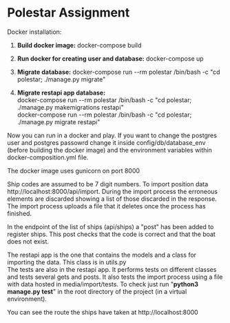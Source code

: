 <H1>Polestar Assignment</H1>

Docker installation:

1) <strong>Build docker image:</strong> docker-compose build

2) <strong>Run docker for creating user and database:</strong> docker-compose up

3) <strong>Migrate database:</strong> docker-compose run --rm polestar /bin/bash -c "cd polestar; ./manage.py migrate"

4) <strong>Migrate restapi app database:</strong><br>
docker-compose run --rm polestar /bin/bash -c "cd polestar; ./manage.py makemigrations restapi"<br>
docker-compose run --rm polestar /bin/bash -c "cd polestar; ./manage.py migrate restapi"<br>

Now you can run in a docker and play. If you want to change the postgres user and postgres passowrd change it inside config/db/database_env (before building the docker image) and the environment variables within docker-composition.yml file.

The docker image uses gunicorn on port 8000

Ship codes are assumed to be 7 digit numbers. To import position data http://localhost:8000/api/import. 
During the import process the erroneous elements are discarded showing a list of those discarded in the response. 
The import process uploads a file that it deletes once the process has finished.

In the endpoint of the list of ships (api/ships) a "post" has been added to register ships. 
This post checks that the code is correct and that the boat does not exist.

The restapi app is the one that contains the models and a class for importing the data. This class is in utils.py  
The tests are also in the restapi app. It performs tests on different classes and tests several gets and posts. 
It also tests the import process using a file with data hosted in media/import/tests. 
To check just run "<strong>python3 manage.py test</strong>" in the root directory of the project (in a virtual environment).

You can see the route the ships have taken at http://localhost:8000



